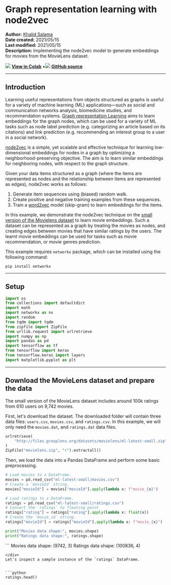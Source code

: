 # Graph representation learning with node2vec

**Author:** [Khalid Salama](https://www.linkedin.com/in/khalid-salama-24403144/)<br>
**Date created:** 2021/05/15<br>
**Last modified:** 2021/05/15<br>
**Description:** Implementing the node2vec model to generate embeddings for movies from the MovieLens dataset.


<img class="k-inline-icon" src="https://colab.research.google.com/img/colab_favicon.ico"/> [**View in Colab**](https://colab.research.google.com/github/keras-team/keras-io/blob/master/examples/graphs/ipynb/node2vec_movielens.ipynb)  <span class="k-dot">•</span><img class="k-inline-icon" src="https://github.com/favicon.ico"/> [**GitHub source**](https://github.com/keras-team/keras-io/blob/master/examples/graphs/node2vec_movielens.py)



---
## Introduction

Learning useful representations from objects structured as graphs is useful for
a variety of machine learning (ML) applications—such as social and communication networks analysis,
biomedicine studies, and recommendation systems.
[Graph representation Learning](https://www.cs.mcgill.ca/~wlh/grl_book/) aims to
learn embeddings for the graph nodes, which can be used for a variety of ML tasks
such as node label prediction (e.g. categorizing an article based on its citations)
and link prediction (e.g. recommending an interest group to a user in a social network).

[node2vec](https://arxiv.org/abs/1607.00653) is a simple, yet scalable and effective
technique for learning low-dimensional embeddings for nodes in a graph by optimizing
a neighborhood-preserving objective. The aim is to learn similar embeddings for
neighboring nodes, with respect to the graph structure.

Given your data items structured as a graph (where the items are represented as
nodes and the relationship between items are represented as edges),
node2vec works as follows:

1. Generate item sequences using (biased) random walk.
2. Create positive and negative training examples from these sequences.
3. Train a [word2vec](https://www.tensorflow.org/tutorials/text/word2vec) model
(skip-gram) to learn embeddings for the items.

In this example, we demonstrate the node2vec technique on the
[small version of the Movielens dataset](https://files.grouplens.org/datasets/movielens/ml-latest-small-README.html)
to learn movie embeddings. Such a dataset can be represented as a graph by treating
the movies as nodes, and creating edges between movies that have similar ratings
by the users. The learnt movie embeddings can be used for tasks such as movie recommendation,
or movie genres prediction.

This example requires `networkx` package, which can be installed using the following command:

```
pip install networkx
```

---
## Setup


```python
import os
from collections import defaultdict
import math
import networkx as nx
import random
from tqdm import tqdm
from zipfile import ZipFile
from urllib.request import urlretrieve
import numpy as np
import pandas as pd
import tensorflow as tf
from tensorflow import keras
from tensorflow.keras import layers
import matplotlib.pyplot as plt
```

---
## Download the MovieLens dataset and prepare the data

The small version of the MovieLens dataset includes around 100k ratings
from 610 users on 9,742 movies.

First, let's download the dataset. The downloaded folder will contain
three data files: `users.csv`, `movies.csv`, and `ratings.csv`. In this example,
we will only need the `movies.dat`, and `ratings.dat` data files.


```python
urlretrieve(
    "http://files.grouplens.org/datasets/movielens/ml-latest-small.zip", "movielens.zip"
)
ZipFile("movielens.zip", "r").extractall()
```

Then, we load the data into a Pandas DataFrame and perform some basic preprocessing.


```python
# Load movies to a DataFrame.
movies = pd.read_csv("ml-latest-small/movies.csv")
# Create a `movieId` string.
movies["movieId"] = movies["movieId"].apply(lambda x: f"movie_{x}")

# Load ratings to a DataFrame.
ratings = pd.read_csv("ml-latest-small/ratings.csv")
# Convert the `ratings` to floating point
ratings["rating"] = ratings["rating"].apply(lambda x: float(x))
# Create the `movie_id` string.
ratings["movieId"] = ratings["movieId"].apply(lambda x: f"movie_{x}")

print("Movies data shape:", movies.shape)
print("Ratings data shape:", ratings.shape)
```

<div class="k-default-codeblock">
```
Movies data shape: (9742, 3)
Ratings data shape: (100836, 4)

```
</div>
Let's inspect a sample instance of the `ratings` DataFrame.


```python
ratings.head()
```




<div>
<style scoped>
    .dataframe tbody tr th:only-of-type {
        vertical-align: middle;
    }

<div class="k-default-codeblock">
```
.dataframe tbody tr th {
    vertical-align: top;
}

.dataframe thead th {
    text-align: right;
}
```
</div>
</style>
<table border="1" class="dataframe">
  <thead>
    <tr style="text-align: right;">
      <th></th>
      <th>userId</th>
      <th>movieId</th>
      <th>rating</th>
      <th>timestamp</th>
    </tr>
  </thead>
  <tbody>
    <tr>
      <th>0</th>
      <td>1</td>
      <td>movie_1</td>
      <td>4.0</td>
      <td>964982703</td>
    </tr>
    <tr>
      <th>1</th>
      <td>1</td>
      <td>movie_3</td>
      <td>4.0</td>
      <td>964981247</td>
    </tr>
    <tr>
      <th>2</th>
      <td>1</td>
      <td>movie_6</td>
      <td>4.0</td>
      <td>964982224</td>
    </tr>
    <tr>
      <th>3</th>
      <td>1</td>
      <td>movie_47</td>
      <td>5.0</td>
      <td>964983815</td>
    </tr>
    <tr>
      <th>4</th>
      <td>1</td>
      <td>movie_50</td>
      <td>5.0</td>
      <td>964982931</td>
    </tr>
  </tbody>
</table>
</div>



Next, let's check a sample instance of the `movies` DataFrame.


```python
movies.head()
```




<div>
<style scoped>
    .dataframe tbody tr th:only-of-type {
        vertical-align: middle;
    }

<div class="k-default-codeblock">
```
.dataframe tbody tr th {
    vertical-align: top;
}

.dataframe thead th {
    text-align: right;
}
```
</div>
</style>
<table border="1" class="dataframe">
  <thead>
    <tr style="text-align: right;">
      <th></th>
      <th>movieId</th>
      <th>title</th>
      <th>genres</th>
    </tr>
  </thead>
  <tbody>
    <tr>
      <th>0</th>
      <td>movie_1</td>
      <td>Toy Story (1995)</td>
      <td>Adventure|Animation|Children|Comedy|Fantasy</td>
    </tr>
    <tr>
      <th>1</th>
      <td>movie_2</td>
      <td>Jumanji (1995)</td>
      <td>Adventure|Children|Fantasy</td>
    </tr>
    <tr>
      <th>2</th>
      <td>movie_3</td>
      <td>Grumpier Old Men (1995)</td>
      <td>Comedy|Romance</td>
    </tr>
    <tr>
      <th>3</th>
      <td>movie_4</td>
      <td>Waiting to Exhale (1995)</td>
      <td>Comedy|Drama|Romance</td>
    </tr>
    <tr>
      <th>4</th>
      <td>movie_5</td>
      <td>Father of the Bride Part II (1995)</td>
      <td>Comedy</td>
    </tr>
  </tbody>
</table>
</div>



Implement two utility functions for the `movies` DataFrame.


```python

def get_movie_title_by_id(movieId):
    return list(movies[movies.movieId == movieId].title)[0]


def get_movie_id_by_title(title):
    return list(movies[movies.title == title].movieId)[0]

```

---
## Construct the Movies graph

We create an edge between two movie nodes in the graph if both movies are rated
by the same user >= `min_rating`. The weight of the edge will be based on the
[pointwise mutual information](https://en.wikipedia.org/wiki/Pointwise_mutual_information)
between the two movies, which is computed as: `log(xy) - log(x) - log(y) + log(D)`, where:

* `xy` is how many users rated both movie `x` and movie `y` with >= `min_rating`.
* `x` is how many users rated movie `x` >= `min_rating`.
* `y` is how many users rated movie `y` >= `min_rating`.
* `D` total number of movie ratings >= `min_rating`.

### Step 1: create the weighted edges between movies.


```python
min_rating = 5
pair_frequency = defaultdict(int)
item_frequency = defaultdict(int)

# Filter instances where rating is greater than or equal to min_rating.
rated_movies = ratings[ratings.rating >= min_rating]
# Group instances by user.
movies_grouped_by_users = list(rated_movies.groupby("userId"))
for group in tqdm(
    movies_grouped_by_users,
    position=0,
    leave=True,
    desc="Compute movie rating frequencies",
):
    # Get a list of movies rated by the user.
    current_movies = list(group[1]["movieId"])

    for i in range(len(current_movies)):
        item_frequency[current_movies[i]] += 1
        for j in range(i + 1, len(current_movies)):
            x = min(current_movies[i], current_movies[j])
            y = max(current_movies[i], current_movies[j])
            pair_frequency[(x, y)] += 1
```

<div class="k-default-codeblock">
```
Compute movie rating frequencies: 100%|██████████| 573/573 [00:00<00:00, 1041.36it/s]

```
</div>
### Step 2: create the graph with the nodes and the edges

To reduce the number of edges between nodes, we only add an edge between movies
if the weight of the edge is greater than `min_weight`.


```python
min_weight = 10
D = math.log(sum(item_frequency.values()))

# Create the movies undirected graph.
movies_graph = nx.Graph()
# Add weighted edges between movies.
# This automatically adds the movie nodes to the graph.
for pair in tqdm(
    pair_frequency, position=0, leave=True, desc="Creating the movie graph"
):
    x, y = pair
    xy_frequency = pair_frequency[pair]
    x_frequency = item_frequency[x]
    y_frequency = item_frequency[y]
    pmi = math.log(xy_frequency) - math.log(x_frequency) - math.log(y_frequency) + D
    weight = pmi * xy_frequency
    # Only include edges with weight >= min_weight.
    if weight >= min_weight:
        movies_graph.add_edge(x, y, weight=weight)
```

<div class="k-default-codeblock">
```
Creating the movie graph: 100%|██████████| 298586/298586 [00:00<00:00, 762305.97it/s]

```
</div>
Let's display the total number of nodes and edges in the graph.
Note that the number of nodes is less than the total number of movies,
since only the movies that have edges to other movies are added.


```python
print("Total number of graph nodes:", movies_graph.number_of_nodes())
print("Total number of graph edges:", movies_graph.number_of_edges())
```

<div class="k-default-codeblock">
```
Total number of graph nodes: 1405
Total number of graph edges: 40043

```
</div>
Let's display the average node degree (number of neighbours) in the graph.


```python
degrees = []
for node in movies_graph.nodes:
    degrees.append(movies_graph.degree[node])

print("Average node degree:", round(sum(degrees) / len(degrees), 2))
```

<div class="k-default-codeblock">
```
Average node degree: 57.0

```
</div>
### Step 3: Create vocabulary and a mapping from tokens to integer indices

The vocabulary is the nodes (movie IDs) in the graph.


```python
vocabulary = ["NA"] + list(movies_graph.nodes)
vocabulary_lookup = {token: idx for idx, token in enumerate(vocabulary)}
```

---
## Implement the biased random walk

A random walk starts from a given node, and randomly picks a neighbour node to move to.
If the edges are weighted, the neighbour is selected *probabilistically* with
respect to weights of the edges between the current node and its neighbours.
This procedure is repeated for `num_steps` to generate a sequence of *related* nodes.

The [*biased* random walk](https://en.wikipedia.org/wiki/Biased_random_walk_on_a_graph) balances between **breadth-first sampling**
(where only local neighbours are visited) and **depth-first sampling**
(where  distant neighbours are visited) by introducing the following two parameters:

1. **Return parameter** (`p`): Controls the likelihood of immediately revisiting
a node in the walk. Setting it to a high value encourages moderate exploration,
while setting it to a low value would keep the walk local.
2. **In-out parameter** (`q`): Allows the search to differentiate
between *inward* and *outward* nodes. Setting it to a high value biases the
random walk towards local nodes, while setting it to a low value biases the walk
to visit nodes which are further away.


```python

def next_step(graph, previous, current, p, q):
    neighbors = list(graph.neighbors(current))

    weights = []
    # Adjust the weights of the edges to the neighbors with respect to p and q.
    for neighbor in neighbors:
        if neighbor == previous:
            # Control the probability to return to the previous node.
            weights.append(graph[current][neighbor]["weight"] / p)
        elif graph.has_edge(neighbor, previous):
            # The probability of visiting a local node.
            weights.append(graph[current][neighbor]["weight"])
        else:
            # Control the probability to move forward.
            weights.append(graph[current][neighbor]["weight"] / q)

    # Compute the probabilities of visiting each neighbor.
    weight_sum = sum(weights)
    probabilities = [weight / weight_sum for weight in weights]
    # Probabilistically select a neighbor to visit.
    next = np.random.choice(neighbors, size=1, p=probabilities)[0]
    return next


def random_walk(graph, num_walks, num_steps, p, q):
    walks = []
    nodes = list(graph.nodes())
    # Perform multiple iterations of the random walk.
    for walk_iteration in range(num_walks):
        random.shuffle(nodes)

        for node in tqdm(
            nodes,
            position=0,
            leave=True,
            desc=f"Random walks iteration {walk_iteration + 1} of {num_walks}",
        ):
            # Start the walk with a random node from the graph.
            walk = [node]
            # Randomly walk for num_steps.
            while len(walk) < num_steps:
                current = walk[-1]
                previous = walk[-2] if len(walk) > 1 else None
                # Compute the next node to visit.
                next = next_step(graph, previous, current, p, q)
                walk.append(next)
            # Replace node ids (movie ids) in the walk with token ids.
            walk = [vocabulary_lookup[token] for token in walk]
            # Add the walk to the generated sequence.
            walks.append(walk)

    return walks

```

---
## Generate training data using the biased random walk

You can explore different configurations of `p` and `q` to different results of
related movies.


```python
# Random walk return parameter.
p = 1
# Random walk in-out parameter.
q = 1
# Number of iterations of random walks.
num_walks = 5
# Number of steps of each random walk.
num_steps = 10
walks = random_walk(movies_graph, num_walks, num_steps, p, q)

print("Number of walks generated:", len(walks))
```

<div class="k-default-codeblock">
```
Random walks iteration 1 of 5: 100%|██████████| 1405/1405 [00:04<00:00, 296.67it/s]
Random walks iteration 2 of 5: 100%|██████████| 1405/1405 [00:05<00:00, 274.60it/s]
Random walks iteration 3 of 5: 100%|██████████| 1405/1405 [00:04<00:00, 281.69it/s]
Random walks iteration 4 of 5: 100%|██████████| 1405/1405 [00:04<00:00, 285.56it/s]
Random walks iteration 5 of 5: 100%|██████████| 1405/1405 [00:04<00:00, 301.79it/s]

Number of walks generated: 7025

```
</div>
    


---
## Generate positive and negative examples

To train a skip-gram model, we use the generated walks to create positive and
negative training examples. Each example includes the following features:

1. `target`: A movie in a walk sequence.
2. `context`: Another movie in a walk sequence.
3. `weight`: How many times these two movies occured in walk sequences.
4. `label`: The label is 1 if these two movies are samples from the walk sequences,
otherwise (i.e., if randomly sampled) the label is 0.

### Generate examples


```python

def generate_examples(sequences, window_size, num_negative_samples, vocabulary_size):
    example_weights = defaultdict(int)
    # Iterate over all sequences (walks).
    for sequence in tqdm(
        sequences,
        position=0,
        leave=True,
        desc=f"Generating postive and negative examples",
    ):
        # Generate positive and negative skip-gram pairs for a sequence (walk).
        pairs, labels = keras.preprocessing.sequence.skipgrams(
            sequence,
            vocabulary_size=vocabulary_size,
            window_size=window_size,
            negative_samples=num_negative_samples,
        )
        for idx in range(len(pairs)):
            pair = pairs[idx]
            label = labels[idx]
            target, context = min(pair[0], pair[1]), max(pair[0], pair[1])
            if target == context:
                continue
            entry = (target, context, label)
            example_weights[entry] += 1

    targets, contexts, labels, weights = [], [], [], []
    for entry in example_weights:
        weight = example_weights[entry]
        target, context, label = entry
        targets.append(target)
        contexts.append(context)
        labels.append(label)
        weights.append(weight)

    return np.array(targets), np.array(contexts), np.array(labels), np.array(weights)


num_negative_samples = 4
targets, contexts, labels, weights = generate_examples(
    sequences=walks,
    window_size=num_steps,
    num_negative_samples=num_negative_samples,
    vocabulary_size=len(vocabulary),
)
```

<div class="k-default-codeblock">
```
Generating postive and negative examples: 100%|██████████| 7025/7025 [00:11<00:00, 638.29it/s]

```
</div>
Let's display the shapes of the outputs


```python
print(f"Targets shape: {targets.shape}")
print(f"Contexts shape: {contexts.shape}")
print(f"Labels shape: {labels.shape}")
print(f"Weights shape: {weights.shape}")
```

<div class="k-default-codeblock">
```
Targets shape: (880170,)
Contexts shape: (880170,)
Labels shape: (880170,)
Weights shape: (880170,)

```
</div>
### Convert the data into `tf.data.Dataset` objects


```python
batch_size = 1024


def create_dataset(targets, contexts, labels, weights, batch_size):
    inputs = {
        "target": targets,
        "context": contexts,
    }
    dataset = tf.data.Dataset.from_tensor_slices((inputs, labels, weights))
    dataset = dataset.shuffle(buffer_size=batch_size * 2)
    dataset = dataset.batch(batch_size, drop_remainder=True)
    dataset = dataset.prefetch(tf.data.AUTOTUNE)
    return dataset


dataset = create_dataset(
    targets=targets,
    contexts=contexts,
    labels=labels,
    weights=weights,
    batch_size=batch_size,
)
```

---
## Train the skip-gram model

Our skip-gram is a simple binary classification model that works as follows:

1. An embedding is looked up for the `target` movie.
2. An embedding is looked up for the `context` movie.
3. The dot product is computed between these two embeddings.
4. The result (after a sigmoid activation) is compared to the label.
5. A binary crossentropy loss is used.


```python
learning_rate = 0.001
embedding_dim = 50
num_epochs = 10
```

### Implement the model


```python

def create_model(vocabulary_size, embedding_dim):

    inputs = {
        "target": layers.Input(name="target", shape=(), dtype="int32"),
        "context": layers.Input(name="context", shape=(), dtype="int32"),
    }
    # Initialize item embeddings.
    embed_item = layers.Embedding(
        input_dim=vocabulary_size,
        output_dim=embedding_dim,
        embeddings_initializer="he_normal",
        embeddings_regularizer=keras.regularizers.l2(1e-6),
        name="item_embeddings",
    )
    # Lookup embeddings for target.
    target_embeddings = embed_item(inputs["target"])
    # Lookup embeddings for context.
    context_embeddings = embed_item(inputs["context"])
    # Compute dot similarity between target and context embeddings.
    logits = layers.Dot(axes=1, normalize=False, name="dot_similarity")(
        [target_embeddings, context_embeddings]
    )
    # Create the model.
    model = keras.Model(inputs=inputs, outputs=logits)
    return model

```

### Train the model

We instantiate the model and compile it.


```python
model = create_model(len(vocabulary), embedding_dim)
model.compile(
    optimizer=keras.optimizers.Adam(learning_rate),
    loss=keras.losses.BinaryCrossentropy(from_logits=True),
)
```

Let's plot the model.


```python
keras.utils.plot_model(
    model, show_shapes=True, show_dtype=True, show_layer_names=True,
)
```

<div class="k-default-codeblock">
```
('Failed to import pydot. You must `pip install pydot` and install graphviz (https://graphviz.gitlab.io/download/), ', 'for `pydotprint` to work.')

```
</div>
Now we train the model on the `dataset`.


```python
history = model.fit(dataset, epochs=num_epochs)
```

<div class="k-default-codeblock">
```
Epoch 1/10
859/859 [==============================] - 3s 3ms/step - loss: 3.4761
Epoch 2/10
859/859 [==============================] - 2s 3ms/step - loss: 3.3149
Epoch 3/10
859/859 [==============================] - 2s 3ms/step - loss: 3.2930
Epoch 4/10
859/859 [==============================] - 3s 3ms/step - loss: 3.2771
Epoch 5/10
859/859 [==============================] - 2s 3ms/step - loss: 3.2673
Epoch 6/10
859/859 [==============================] - 2s 3ms/step - loss: 3.2592
Epoch 7/10
859/859 [==============================] - 2s 3ms/step - loss: 3.2508
Epoch 8/10
859/859 [==============================] - 3s 3ms/step - loss: 3.2418
Epoch 9/10
859/859 [==============================] - 2s 3ms/step - loss: 3.2354
Epoch 10/10
859/859 [==============================] - 3s 3ms/step - loss: 3.2273

```
</div>
Finally we plot the learning history.


```python
plt.plot(history.history["loss"])
plt.ylabel("loss")
plt.xlabel("epoch")
plt.show()
```


    
![png](/img/examples/graphs/node2vec_movielens/node2vec_movielens_48_0.png)
    


---
## Analyze the learnt embeddings.


```python
movie_embeddings = model.get_layer("item_embeddings").get_weights()[0]
print("Embeddings shape:", movie_embeddings.shape)
```

<div class="k-default-codeblock">
```
Embeddings shape: (1406, 50)

```
</div>
### Find related movies

Define a list with some movies called `query_movies`.


```python
query_movies = [
    "Matrix, The (1999)",
    "Star Wars: Episode IV - A New Hope (1977)",
    "Lion King, The (1994)",
    "Terminator 2: Judgment Day (1991)",
    "Godfather, The (1972)",
]
```

Get the embeddings of the movies in `query_movies`.


```python
query_embeddings = []

for movie_title in query_movies:
    movieId = get_movie_id_by_title(movie_title)
    token_id = vocabulary_lookup[movieId]
    movie_embedding = movie_embeddings[token_id]
    query_embeddings.append(movie_embedding)

query_embeddings = np.array(query_embeddings)
```

Compute the [consine similarity](https://en.wikipedia.org/wiki/Cosine_similarity) between the embeddings of `query_movies`
and all the other movies, then pick the top k for each.


```python
similarities = tf.linalg.matmul(
    tf.math.l2_normalize(query_embeddings),
    tf.math.l2_normalize(movie_embeddings),
    transpose_b=True,
)

_, indices = tf.math.top_k(similarities, k=5)
indices = indices.numpy().tolist()
```

Display the top related movies in `query_movies`.


```python
for idx, title in enumerate(query_movies):
    print(title)
    print("".rjust(len(title), "-"))
    similar_tokens = indices[idx]
    for token in similar_tokens:
        similar_movieId = vocabulary[token]
        similar_title = get_movie_title_by_id(similar_movieId)
        print(f"- {similar_title}")
    print()
```

<div class="k-default-codeblock">
```
Matrix, The (1999)
------------------
- Matrix, The (1999)
- Inception (2010)
- Dark Knight, The (2008)
- Back to the Future (1985)
- Lord of the Rings: The Fellowship of the Ring, The (2001)
```
</div>
    
<div class="k-default-codeblock">
```
Star Wars: Episode IV - A New Hope (1977)
-----------------------------------------
- Star Wars: Episode V - The Empire Strikes Back (1980)
- Star Wars: Episode IV - A New Hope (1977)
- Back to the Future (1985)
- Matrix, The (1999)
- Star Wars: Episode VI - Return of the Jedi (1983)
```
</div>
    
<div class="k-default-codeblock">
```
Lion King, The (1994)
---------------------
- Lion King, The (1994)
- Beauty and the Beast (1991)
- Jurassic Park (1993)
- Mrs. Doubtfire (1993)
- Independence Day (a.k.a. ID4) (1996)
```
</div>
    
<div class="k-default-codeblock">
```
Terminator 2: Judgment Day (1991)
---------------------------------
- Terminator 2: Judgment Day (1991)
- Star Wars: Episode VI - Return of the Jedi (1983)
- Apollo 13 (1995)
- Star Wars: Episode V - The Empire Strikes Back (1980)
- Braveheart (1995)
```
</div>
    
<div class="k-default-codeblock">
```
Godfather, The (1972)
---------------------
- Godfather, The (1972)
- Reservoir Dogs (1992)
- Apocalypse Now (1979)
- Fargo (1996)
- American Beauty (1999)
```
</div>
    


### Visualize the embeddings using the Embedding Projector


```python
import io

out_v = io.open("embeddings.tsv", "w", encoding="utf-8")
out_m = io.open("metadata.tsv", "w", encoding="utf-8")

for idx, movie_id in enumerate(vocabulary[1:]):
    movie_title = list(movies[movies.movieId == movie_id].title)[0]
    vector = movie_embeddings[idx]
    out_v.write("\t".join([str(x) for x in vector]) + "\n")
    out_m.write(movie_title + "\n")

out_v.close()
out_m.close()
```

Download the `embeddings.tsv` and `metadata.tsv` to analyze the obtained embeddings
in the [Embedding Projector](https://projector.tensorflow.org/).
